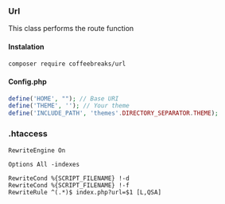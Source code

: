 

### Url
<p>This class performs the route function</p>

#### Instalation
```bash
composer require coffeebreaks/url
```

#### Config.php

```php
define('HOME', ""); // Base URI
define('THEME', ''); // Your theme
define('INCLUDE_PATH', 'themes'.DIRECTORY_SEPARATOR.THEME);
```


### .htaccess

```.htaccess
RewriteEngine On

Options All -indexes

RewriteCond %{SCRIPT_FILENAME} !-d
RewriteCond %{SCRIPT_FILENAME} !-f
RewriteRule ^(.*)$ index.php?url=$1 [L,QSA]
```